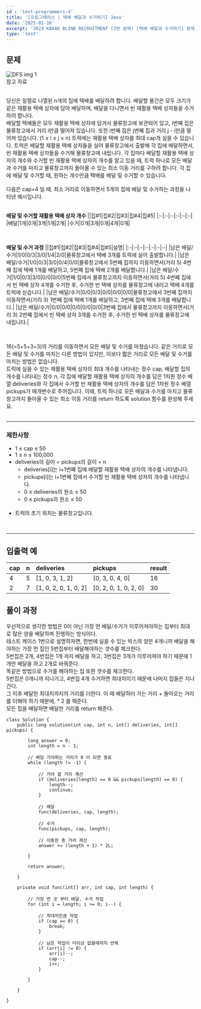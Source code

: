 ```yaml
---
id : 'test-programmers-4'
title: '[프로그래머스 | 택배 배달과 수거하기] Java'
date: '2025-01-16'
excerpt: '2023 KAKAO BLIND RECRUITMENT (2번 문제) [택배 배달과 수거하기] 문제풀이(정답 포함) 글입니다.'
type: 'test'
---
```


## 문제

<div class="markdown">
    <div class="img">
        <img src="/imgs/programmers4/programmers4_1.png" alt="DFS img 1" />
        <div class="explanation text-center">
            참고 자료
        </div>
    </div>
</div>
<br>

당신은 일렬로 나열된 n개의 집에 택배를 배달하려 합니다. 배달할 물건은 모두 크기가 같은 재활용 택배 상자에 담아 배달하며, 배달을 다니면서 빈 재활용 택배 상자들을 수거하려 합니다.<br>
배달할 택배들은 모두 재활용 택배 상자에 담겨서 물류창고에 보관되어 있고, i번째 집은 물류창고에서 거리 i만큼 떨어져 있습니다. 또한 i번째 집은 j번째 집과 거리 j - i만큼 떨어져 있습니다. (1 ≤ i ≤ j ≤ n)
트럭에는 재활용 택배 상자를 최대 cap개 실을 수 있습니다. 트럭은 배달할 재활용 택배 상자들을 실어 물류창고에서 출발해 각 집에 배달하면서, 빈 재활용 택배 상자들을 수거해 물류창고에 내립니다. 각 집마다 배달할 재활용 택배 상자의 개수와 수거할 빈 재활용 택배 상자의 개수를 알고 있을 때, 트럭 하나로 모든 배달과 수거를 마치고 물류창고까지 돌아올 수 있는 최소 이동 거리를 구하려 합니다. 각 집에 배달 및 수거할 때, 원하는 개수만큼 택배를 배달 및 수거할 수 있습니다.<br>
<br>
다음은 cap=4 일 때, 최소 거리로 이동하면서 5개의 집에 배달 및 수거하는 과정을 나타낸 예시입니다.<br>
<br>

**배달 및 수거할 재활용 택배 상자 개수**
||집#1|집#2|집#3|집#4|집#5|
|:-|:-|:-|:-|:-|:-|
|배달|1개|0개|3개|1개|2개|
|수거|0개|3개|0개|4개|0개|

<br>

**배달 및 수거 과정**
||집#1|집#2|집#3|집#4|집#5|설명|
|:-|:-|:-|:-|:-|:-|:-|
|남은 배달/수거|1/0|0/3|3/0|1/4|2/0|물류창고에서 택배 3개를 트럭에 실어 출발합니다.|
|남은 배달/수거|1/0|0/3|3/0|0/4|0/0|물류창고에서 5번째 집까지 이동하면서(거리 5) 4번째 집에 택배 1개를 배달하고, 5번째 집에 택배 2개를 배달합니다.|
|남은 배달/수거|1/0|0/3|3/0|0/0|0/0|5번째 집에서 물류창고까지 이동하면서(거리 5) 4번째 집에서 빈 택배 상자 4개를 수거한 후, 수거한 빈 택배 상자를 물류창고에 내리고 택배 4개를 트럭에 싣습니다.|
|남은 배달/수거|0/0|0/3|0/0|0/0|0/0|물류창고에서 3번째 집까지 이동하면서(거리 3) 1번째 집에 택배 1개를 배달하고, 3번째 집에 택배 3개를 배달합니다.|
|남은 배달/수거|0/0|0/0|0/0|0/0|0/0|3번째 집에서 물류창고까지 이동하면서(거리 3) 2번째 집에서 빈 택배 상자 3개를 수거한 후, 수거한 빈 택배 상자를 물류창고에 내립니다.|

<br>

16(=5+5+3+3)의 거리를 이동하면서 모든 배달 및 수거를 마쳤습니다. 같은 거리로 모든 배달 및 수거를 마치는 다른 방법이 있지만, 이보다 짧은 거리로 모든 배달 및 수거를 마치는 방법은 없습니다.<br>
트럭에 실을 수 있는 재활용 택배 상자의 최대 개수를 나타내는 정수 cap, 배달할 집의 개수를 나타내는 정수 n, 각 집에 배달할 재활용 택배 상자의 개수를 담은 1차원 정수 배열 deliveries와 각 집에서 수거할 빈 재활용 택배 상자의 개수를 담은 1차원 정수 배열 pickups가 매개변수로 주어집니다. 이때, 트럭 하나로 모든 배달과 수거를 마치고 물류창고까지 돌아올 수 있는 최소 이동 거리를 return 하도록 solution 함수를 완성해 주세요.<br>
<br>

***

### 제한사항

* 1 ≤ cap ≤ 50
* 1 ≤ n ≤ 100,000
* deliveries의 길이 = pickups의 길이 = n
    * deliveries[i]는 i+1번째 집에 배달할 재활용 택배 상자의 개수를 나타냅니다.
    * pickups[i]는 i+1번째 집에서 수거할 빈 재활용 택배 상자의 개수를 나타냅니다.
    * 0 ≤ deliveries의 원소 ≤ 50
    * 0 ≤ pickups의 원소 ≤ 50
    <br>
* 트럭의 초기 위치는 물류창고입니다.

<br>

***

## 입출력 예

|cap|n|deliveries|pickups|result|
|:-|:-|:-|:-|:-|
|4|5|[1, 0, 3, 1, 2]|[0, 3, 0, 4, 0]|16|
|2|7|[1, 0, 2, 0, 1, 0, 2]|[0, 2, 0, 1, 0, 2, 0]|30|

## 풀이 과정

우선적으로 생각한 방법은 0이 아닌 가장 먼 배달/수거가 이루어져야하는 집부터 최대로 많은 양을 배달하며 진행하는 방식이다. <br>
테스트 케이스 1번으로 설명하자면, 한번에 실을 수 있는 박스의 양은 4개니까 배달을 해야하는 가장 먼 집인 5번집부터 배달해야하는 갯수를 체크한다. <br>
5번집은 2개, 4번집은 1개 까지 배달을 하고, 3번집은 3개가 이루어져야 하기 때문에 1개만 배달을 하고 2개로 바꿔준다. <br>
똑같은 방법으로 수거를 해야하는 집 또한 갯수를 체크한다. <br>
5번집은 0개니까 지나가고, 4번집 4개 수거하면 최대치이기 때문에 나머지 집들은 지나간다. <br>
그 이후 배달한 최대치까지의 거리를 더한다. 이 때 배달하러 가는 거리 + 돌아오는 거리 를 더해야 하기 때문에, * 2 를 해준다. <br>
모든 집을 배달하면 배달한 거리를 return 해준다. <br>

~~~
class Solution {
    public long solution(int cap, int n, int[] deliveries, int[] pickups) {

        long answer = 0;
        int length = n - 1;

        // 배달 가야하는 거리가 0 이 되면 종료
        while (length != -1) {

            // 가야 할 거리 계산
            if (deliveries[length] == 0 && pickups[length] == 0) {
                length--;
                continue;
            }

            // 배달
            func(deliveries, cap, length);

            // 수거
            func(pickups, cap, length);

            // 이동한 총 거리 계산
            answer += (length + 1) * 2L;

        }

        return answer;

    }

    private void func(int[] arr, int cap, int length) {

        // 가장 먼 곳 부터 배달, 수거 작업
        for (int i = length; i >= 0; i--) {

            // 최대치만큼 작업
            if (cap == 0) {
                break;
            }

            // 남은 작업이 더이상 없을때까지 반복
            if (arr[i] != 0) {
                arr[i]--;
                cap--;
                i++;
            }

        }

    }
    
}
~~~